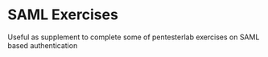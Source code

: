 # SAML Exercises

Useful as supplement to complete some of pentesterlab exercises on SAML based authentication
